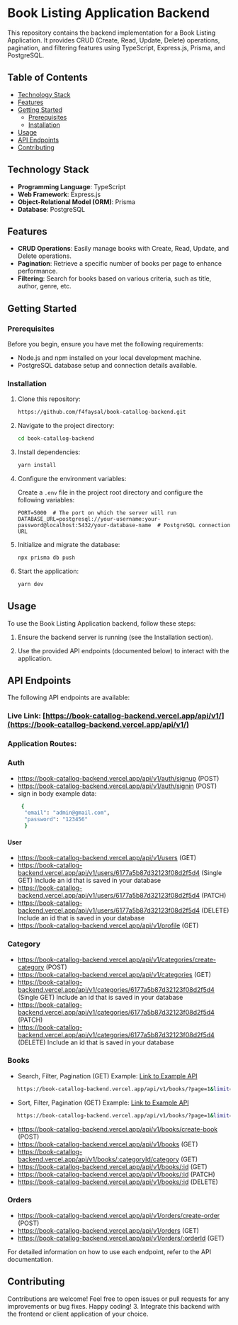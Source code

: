 # Book Listing Application Backend

This repository contains the backend implementation for a Book Listing Application. It provides CRUD (Create, Read, Update, Delete) operations, pagination, and filtering features using TypeScript, Express.js, Prisma, and PostgreSQL.

## Table of Contents

- [Technology Stack](#technology-stack)
- [Features](#features)
- [Getting Started](#getting-started)
  - [Prerequisites](#prerequisites)
  - [Installation](#installation)
- [Usage](#usage)
- [API Endpoints](#api-endpoints)
- [Contributing](#contributing)

## Technology Stack

- **Programming Language**: TypeScript
- **Web Framework**: Express.js
- **Object-Relational Model (ORM)**: Prisma
- **Database**: PostgreSQL

## Features

- **CRUD Operations**: Easily manage books with Create, Read, Update, and Delete operations.
- **Pagination**: Retrieve a specific number of books per page to enhance performance.
- **Filtering**: Search for books based on various criteria, such as title, author, genre, etc.

## Getting Started

### Prerequisites

Before you begin, ensure you have met the following requirements:

- Node.js and npm installed on your local development machine.
- PostgreSQL database setup and connection details available.

### Installation

1. Clone this repository:

   ```bash
   https://github.com/f4faysal/book-catallog-backend.git
   ```

2. Navigate to the project directory:

   ```bash
   cd book-catallog-backend
   ```

3. Install dependencies:

   ```bash
   yarn install
   ```

4. Configure the environment variables:

   Create a `.env` file in the project root directory and configure the following variables:

   ```env
   PORT=5000  # The port on which the server will run
   DATABASE_URL=postgresql://your-username:your-password@localhost:5432/your-database-name  # PostgreSQL connection URL
   ```

5. Initialize and migrate the database:

   ```bash
   npx prisma db push
   ```

6. Start the application:

   ```bash
   yarn dev
   ```

## Usage

To use the Book Listing Application backend, follow these steps:

1. Ensure the backend server is running (see the Installation section).

2. Use the provided API endpoints (documented below) to interact with the application.

## API Endpoints

The following API endpoints are available:

### Live Link: [https://book-catallog-backend.vercel.app/api/v1/](https://book-catallog-backend.vercel.app/api/v1/)

### Application Routes:

### Auth

- https://book-catallog-backend.vercel.app/api/v1/auth/signup (POST)
- https://book-catallog-backend.vercel.app/api/v1/auth/signin (POST)
- sign in body example data:
  ```bash
   {
    "email": "admin@gmail.com",
    "password": "123456"
    }
  ```

#### User

- https://book-catallog-backend.vercel.app/api/v1/users (GET)
- https://book-catallog-backend.vercel.app/api/v1/users/6177a5b87d32123f08d2f5d4 (Single GET) Include an id that is saved in your database
- https://book-catallog-backend.vercel.app/api/v1/users/6177a5b87d32123f08d2f5d4 (PATCH)
- https://book-catallog-backend.vercel.app/api/v1/users/6177a5b87d32123f08d2f5d4 (DELETE) Include an id that is saved in your database
- https://book-catallog-backend.vercel.app/api/v1/profile (GET)

### Category

- https://book-catallog-backend.vercel.app/api/v1/categories/create-category (POST)
- https://book-catallog-backend.vercel.app/api/v1/categories (GET)
- https://book-catallog-backend.vercel.app/api/v1/categories/6177a5b87d32123f08d2f5d4 (Single GET) Include an id that is saved in your database
- https://book-catallog-backend.vercel.app/api/v1/categories/6177a5b87d32123f08d2f5d4 (PATCH)
- https://book-catallog-backend.vercel.app/api/v1/categories/6177a5b87d32123f08d2f5d4 (DELETE) Include an id that is saved in your database

### Books

- Search, Filter, Pagination (GET) Example: [Link to Example API](https://book-catallog-backend.vercel.app/api/v1/books/?page=1&limit=10&search=Faysal&minPrice=250&maxPrice=500&category=75e203d3-6b59-4c00-8ef8-a5319b1aeee6)

```bash
   https://book-catallog-backend.vercel.app/api/v1/books/?page=1&limit=10&search=Faysal&minPrice=250&maxPrice=500&category=75e203d3-6b59-4c00-8ef8-a5319b1aeee6
```

- Sort, Filter, Pagination (GET) Example: [Link to Example API](https://book-catallog-backend.vercel.app/api/v1/books/?page=1&limit=10&minPrice=50&maxPrice=1000&category=aff8ebfa-1646-48da-b94e-90caad62cb10&sortBy=price&sortOrder=desc)

```bash
   https://book-catallog-backend.vercel.app/api/v1/books/?page=1&limit=10&minPrice=50&maxPrice=1000&category=aff8ebfa-1646-48da-b94e-90caad62cb10&sortBy=price&sortOrder=desc
```

- https://book-catallog-backend.vercel.app/api/v1/books/create-book (POST)
- https://book-catallog-backend.vercel.app/api/v1/books (GET)
- https://book-catallog-backend.vercel.app/api/v1/books/:categoryId/category (GET)
- https://book-catallog-backend.vercel.app/api/v1/books/:id (GET)
- https://book-catallog-backend.vercel.app/api/v1/books/:id (PATCH)
- https://book-catallog-backend.vercel.app/api/v1/books/:id (DELETE)

### Orders

- https://book-catallog-backend.vercel.app/api/v1/orders/create-order (POST)
- https://book-catallog-backend.vercel.app/api/v1/orders (GET)
- https://book-catallog-backend.vercel.app/api/v1/orders/:orderId (GET)

For detailed information on how to use each endpoint, refer to the API documentation.

## Contributing

Contributions are welcome! Feel free to open issues or pull requests for any improvements or bug fixes.
Happy coding! 3. Integrate this backend with the frontend or client application of your choice.

